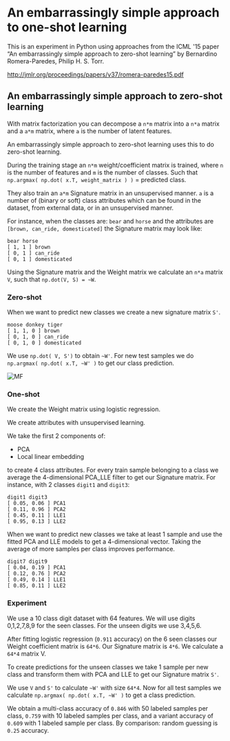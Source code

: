 # An embarrassingly simple approach to one-shot learning

This is an experiment in Python using approaches from the ICML '15 paper “An embarrassingly simple approach to zero-shot learning” by Bernardino Romera-Paredes, Philip H. S. Torr.

http://jmlr.org/proceedings/papers/v37/romera-paredes15.pdf

## An embarrassingly simple approach to zero-shot learning

With matrix factorization you can decompose a `n*m` matrix into a `n*a` matrix and a `a*m` matrix, where `a` is the number of latent features.

An embarrassingly simple approach to zero-shot learning uses this to do zero-shot learning.

During the training stage an `n*m` weight/coefficient matrix is trained, where `n` is the number of features and `m` is the number of classes. Such that `np.argmax( np.dot( x.T, weight_matrix ) )` = predicted class.

They also train an `a*m` Signature matrix in an unsupervised manner. `a` is a number of (binary or soft) class attributes which can be found in the dataset, from external data, or in an unsupervised manner.

For instance, when the classes are: `bear` and `horse` and the attributes are `[brown, can_ride, domesticated]` the Signature matrix may look like:

```
bear horse
[ 1, 1 ] brown
[ 0, 1 ] can_ride
[ 0, 1 ] domesticated
```

Using the Signature matrix and the Weight matrix we calculate an `n*a` matrix `V`, such that `np.dot(V, S) = ~W`.

### Zero-shot

When we want to predict new classes we create a new signature matrix `S'`.

```
moose donkey tiger
[ 1, 1, 0 ] brown
[ 0, 1, 0 ] can_ride
[ 0, 1, 0 ] domesticated
```

We use `np.dot( V, S')` to obtain `~W'`. For new test samples we do `np.argmax( np.dot( x.T, ~W' )` to get our class prediction.

![MF](http://i.imgur.com/rXq8paJ.png "MF Training")

### One-shot

We create the Weight matrix using logistic regression.

We create attributes with unsupervised learning. 

We take the first 2 components of: 
- PCA 
- Local linear embedding

to create 4 class attributes. For every train sample belonging to a class we average the 4-dimensional PCA_LLE filter to get our Signature matrix. For instance, with 2 classes `digit1` and `digit3`:

```
digit1 digit3
[ 0.05, 0.06 ] PCA1
[ 0.11, 0.96 ] PCA2
[ 0.45, 0.11 ] LLE1
[ 0.95, 0.13 ] LLE2
```

When we want to predict new classes we take at least 1 sample and use the fitted PCA and LLE models to get a 4-dimensional vector. Taking the average of more samples per class improves performance.

```
digit7 digit9
[ 0.04, 0.19 ] PCA1
[ 0.12, 0.76 ] PCA2
[ 0.49, 0.14 ] LLE1
[ 0.85, 0.11 ] LLE2
```

### Experiment

We use a 10 class digit dataset with 64 features. We will use digits 0,1,2,7,8,9 for the seen classes. For the unseen digits we use 3,4,5,6.

After fitting logistic regression (`0.911` accuracy) on the 6 seen classes our Weight coefficient matrix is `64*6`. Our Signature matrix is `4*6`. We calculate a `64*4` matrix V.

To create predictions for the unseen classes we take 1 sample per new class and transform them with PCA and LLE to get our Signature matrix `S'`.

We use `V` and `S'` to calculate `~W'` with size `64*4`. Now for all test samples we calculate `np.argmax( np.dot( x.T, ~W' )` to get a class prediction.

We obtain a multi-class accuracy of `0.846` with 50 labeled samples per class, `0.759` with 10 labeled samples per class, and a variant accuracy of `0.609` with 1 labeled sample per class. By comparison: random guessing is `0.25` accuracy.
